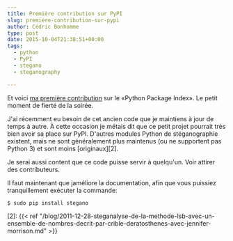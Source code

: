 ```yaml
---
title: Première contribution sur PyPI
slug: premiere-contribution-sur-pypi
author: Cédric Bonhomme
type: post
date: 2015-10-04T21:38:51+00:00
tags:
  - python
  - PyPI
  - stegano
  - steganography

---
```

Et voici [ma première contribution][1] sur le «Python Package Index».
Le petit moment de fierté de la soirée.

J'ai récemment eu besoin de cet ancien code que je maintiens à jour de temps à
autre. À cette occasion je métais dit que ce petit projet pourrait très bien
avoir sa place sur PyPI. D'autres modules Python de stéganographie existent,
mais ne sont généralement plus maintenus (ou ne supportent pas Python 3) et sont
moins [originaux][2].

Je serai aussi content que ce code puisse servir à quelqu'un. Voir attirer des
contributeurs.

Il faut maintenant que jaméliore la documentation, afin que vous puissiez
tranquillement exécuter la commande:

```bash
$ sudo pip install stegano
```

 [1]: https://pypi.python.org/pypi/stegano
 [2]: {{< ref "/blog/2011-12-28-steganalyse-de-la-methode-lsb-avec-un-ensemble-de-nombres-decrit-par-crible-deratosthenes-avec-jennifer-morrison.md" >}}
